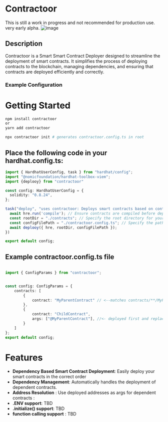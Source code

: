# Contractoor

This is still a work in progress and not recommended for production use. very early alpha.
![image](https://github.com/royosherove/contractoor/assets/575051/8f2dc430-960d-45c0-a016-f80d9e644136)

## Description
Contractoor is a Smart Smart Contract Deployer designed to streamline the deployment of smart contracts. It simplifies the process of deploying contracts to the blockchain, managing dependencies, and ensuring that contracts are deployed efficiently and correctly.

### Example Configuration

# Getting Started

```bash
npm install contractoor
or
yarn add contractoor

npx contractoor init # generates contractoor.config.ts in root
```

## Place the following code in your hardhat.config.ts:

```typescript
import { HardhatUserConfig, task } from "hardhat/config";
import "@nomicfoundation/hardhat-toolbox-viem";
import {deplooy} from "contractoor"

const config: HardhatUserConfig = {
  solidity: "0.8.24",
};

task("deploy", "uses contractoor: Deploys smart contracts based on contractoor.config.ts", async (_, hre) => {
  await hre.run('compile'); // Ensure contracts are compiled before deployment
  const rootDir = "./contracts"; // Specify the root directory for your contracts
  const configFilePath = "./contractoor.config.ts"; // Specify the path to your configuration file
  await deplooy({ hre, rootDir, configFilePath });
})

export default config;

```

## Example contractoor.config.ts file

```typescript

import { ConfigParams } from "contractoor";


const config: ConfigParams = {
    contracts: [
        {
            contract: "MyParentContract" // <--matches contracts/**/MyParentContract.sol
        },
        {
            contract: "ChildContract",
            args: ["@MyParentContract"], //<- deployed first and replaced with address
        }
    ]
};
export default config;
```


# Features
- **Dependency Based Smart Contract Deployment**: Easily deploy your smart contracts in the correct order
- **Dependency Management**: Automatically handles the deployment of dependent contracts.
- **Address Resolution** : Use deployed addresses as args for dependent contracts : 
- **.ENV support**: TBD
- **.initialize() support**: TBD
- **function calling support**  : TBD

